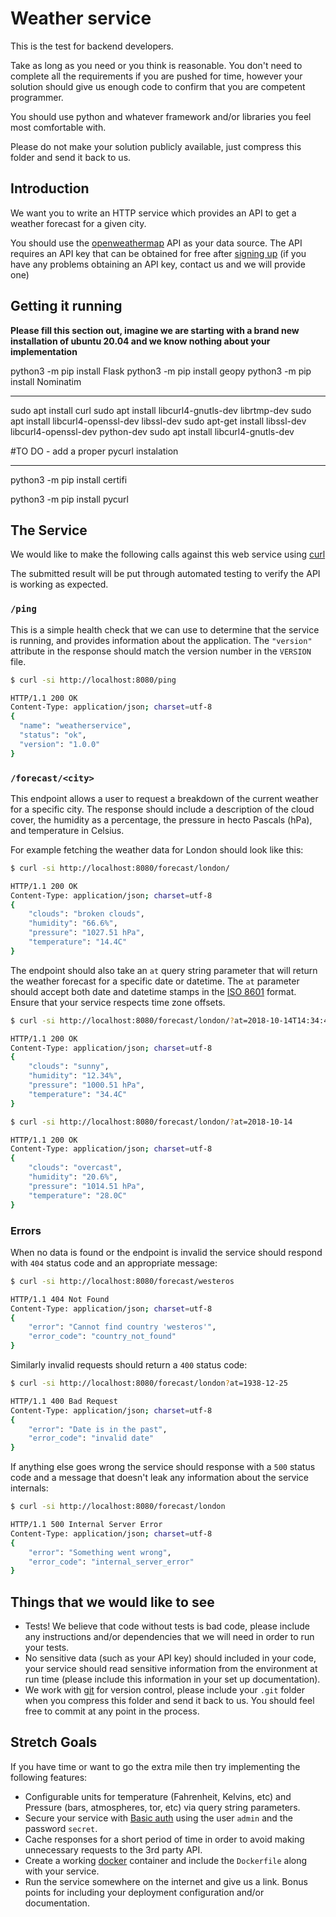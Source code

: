 Weather service
===============

This is the test for backend developers.

Take as long as you need or you think is reasonable. You don't need to
complete all the requirements if you are pushed for time, however your
solution should give us enough code to confirm that you are competent
programmer.

You should use python and whatever framework and/or libraries you feel most
comfortable with.

Please do not make your solution publicly available, just compress this folder
and send it back to us.

Introduction
------------

We want you to write an HTTP service which provides an API to get a weather
forecast for a given city.

You should use the [openweathermap](https://www.openweathermap.org) API as
your data source. The API requires an API key that can be obtained for free
after [signing up](https://home.openweathermap.org/users/sign_up) (if you have
any problems obtaining an API key, contact us and we will provide one)

Getting it running
------------------

**Please fill this section out, imagine we are starting with a brand new
installation of ubuntu 20.04 and we know nothing about your implementation**

python3 -m pip install Flask
python3 -m pip install geopy 
python3 -m pip install Nominatim

------

sudo apt install curl
sudo apt install libcurl4-gnutls-dev librtmp-dev
sudo apt install libcurl4-openssl-dev libssl-dev
sudo apt-get install libssl-dev libcurl4-openssl-dev python-dev
sudo apt install libcurl4-gnutls-dev

#TO DO - add a proper pycurl instalation

------

python3 -m pip install certifi


python3 -m pip install pycurl

The Service
-----------

We would like to make the following calls against this web service using 
[curl](https://curl.haxx.se/)

The submitted result will be put through automated testing to verify the API
is working as expected.

### `/ping`

This is a simple health check that we can use to determine that the service is
running, and provides information about the application. The `"version"`
attribute in the response should match the version number in the `VERSION`
file.

```bash
$ curl -si http://localhost:8080/ping

HTTP/1.1 200 OK
Content-Type: application/json; charset=utf-8
{
  "name": "weatherservice",
  "status": "ok",
  "version": "1.0.0"
}
```

### `/forecast/<city>`

This endpoint allows a user to request a breakdown of the current weather for
a specific city. The response should include a description of the cloud cover,
the humidity as a percentage, the pressure in hecto Pascals (hPa), and
temperature in Celsius.

For example fetching the weather data for London should look like this:

```bash
$ curl -si http://localhost:8080/forecast/london/

HTTP/1.1 200 OK
Content-Type: application/json; charset=utf-8
{
    "clouds": "broken clouds",
    "humidity": "66.6%",
    "pressure": "1027.51 hPa",
    "temperature": "14.4C"
}
```

The endpoint should also take an `at` query string parameter that will
return the weather forecast for a specific date or datetime. The `at`
parameter should accept both date and datetime stamps in the [ISO
8601](https://en.wikipedia.org/wiki/ISO_8601) format. Ensure that your service
respects time zone offsets.

```bash
$ curl -si http://localhost:8080/forecast/london/?at=2018-10-14T14:34:40+0100

HTTP/1.1 200 OK
Content-Type: application/json; charset=utf-8
{
    "clouds": "sunny",
    "humidity": "12.34%",
    "pressure": "1000.51 hPa",
    "temperature": "34.4C"
}

$ curl -si http://localhost:8080/forecast/london/?at=2018-10-14

HTTP/1.1 200 OK
Content-Type: application/json; charset=utf-8
{
    "clouds": "overcast",
    "humidity": "20.6%",
    "pressure": "1014.51 hPa",
    "temperature": "28.0C"
}
```

### Errors

When no data is found or the endpoint is invalid the service should respond
with `404` status code and an appropriate message:

```bash
$ curl -si http://localhost:8080/forecast/westeros

HTTP/1.1 404 Not Found
Content-Type: application/json; charset=utf-8
{
    "error": "Cannot find country 'westeros'",
    "error_code": "country_not_found"
}
```

Similarly invalid requests should return a `400` status code:

```bash
$ curl -si http://localhost:8080/forecast/london?at=1938-12-25

HTTP/1.1 400 Bad Request
Content-Type: application/json; charset=utf-8
{
    "error": "Date is in the past",
    "error_code": "invalid date"
}
```

If anything else goes wrong the service should response with a `500` status code
and a message that doesn't leak any information about the service internals:

```bash
$ curl -si http://localhost:8080/forecast/london

HTTP/1.1 500 Internal Server Error
Content-Type: application/json; charset=utf-8
{
    "error": "Something went wrong",
    "error_code": "internal_server_error"
}
```

Things that we would like to see
--------------------------------

* Tests! We believe that code without tests is bad code, please include any
  instructions and/or dependencies that we will need in order to run your
  tests.
* No sensitive data (such as your API key) should included in your code, your
  service should read sensitive information from the environment at run time
  (please include this information in your set up documentation).
* We work with [git](https://git-scm.com/) for version control, please include
  your `.git` folder when you compress this folder and send it back to us. You
  should feel free to commit at any point in the process.

Stretch Goals
-------------

If you have time or want to go the extra mile then try implementing the
following features:

* Configurable units for temperature (Fahrenheit, Kelvins, etc) and Pressure
  (bars, atmospheres, tor, etc) via query string parameters.
* Secure your service with [Basic auth](https://en.wikipedia.org/wiki/Basic_access_authentication)
  using the user `admin` and the password `secret`.
* Cache responses for a short period of time in order to avoid making
  unnecessary requests to the 3rd party API.
* Create a working [docker](https://www.docker.com/) container and include the
  `Dockerfile` along with your service.
* Run the service somewhere on the internet and give us a link. Bonus points
  for including your deployment configuration and/or documentation.
